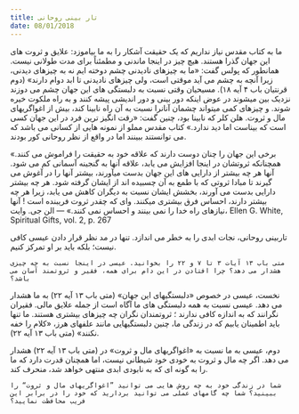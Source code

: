 ```yaml
---
title: تار بینی روحانی
date: 08/01/2018
---
```


ما به کتاب مقدس نیاز نداریم که یک حقیقت آشکار را به ما بیاموزد: علایق و ثروت های این جهان گذرا هستند. هیچ چیز در اینجا ماندنی و مطمئناً برای مدت طولانی نیست. همانطور که پولس گفت: «ما به چیزهای نادیدنی چشم دوخته ایم نه به چیزهای دیدنی، زیرا آنچه به چشم می آید موقتی است، ولی چیزهای نادیدنی تا ابد دوام دارند» (دوم قرنتیان باب ۴ آیه ۱۸). مسیحیان وقتی نسبت به دلبستگی های این جهان چشم می دوزند نزدیک بین میشوند در عوض اینکه دور بینی و دور اندیشی پیشه کنند و به راه ملکوت خیره شوند. و چیزهای کمی میتواند چشمان آنانرا نسبت به آن راه نابینا کند، بیش از اغواگریهای مال و ثروت. هلن کلر که نابینا بود، چنین گفت: «رقت انگیز ترین فرد در این جهان کسی است که بیناست اما دید ندارد.» کتاب مقدس مملو از نمونه هایی از کسانی می باشد که می توانستند ببینند اما در واقع از نظر روحانی کور بودند.

«برخی این جهان را چنان دوست دارند که علاقه خود به حقیقت را فراموش می کنند. همچنانکه ثروتشان در اینجا افزایش می یابد، علاقه آنها به گنجینه آسمانی کم می شود. آنها هر چه بیشتر از دارایی های این جهان بدست میآورند، بیشتر آنها را در آغوش می گیرند تا مبادا ثروتی که با طمع به آن چسبیده اند از ایشان گرفته شود. هر چه بیشتر دارایی بدست می آورند، بخشش ایشان نسبت به دیگران کاهش می یابد، زیرا هر چه بیشتر دارند، احساس فرق بیشتری میکنند. وای که چقدر ثروت فریبنده است ! آنها نیازهای راه خدا را نمی بینند و احساس نمی کنند.» — الن جی. وایت، Ellen G. White, Spiritual Gifts, vol. 2, p. 267

تاربینی روحانی، نجات ابدی را به خطر می اندازد. تنها در مد نظر قرار دادن عیسی کافی نیست؛ بلکه باید بر او تمرکز کنیم.

`متی باب ۱۳ آیات ۳ تا ۷ و ۲۲ را بخوانید. عیسی در اینجا نسبت به چه چیزی هشدار می دهد؟ چرا افتادن در این دام برای همه، فقیر و ثروتمند آسان می باشد؟`

نخست، عیسی در خصوص «دلبستگیهای این جهان» (متی باب ۱۳ آیه ۲۲) به ما هشدار می دهد. عیسی نسبت به همه دلبستگی های ما آگاه است از جمله علایق مالی. فقیران نگرانند که به اندازه کافی ندارند ؛ ثروتمندان نگران چه چیزهای بیشتری هستند. ما تنها باید اطمینان یابیم که در زندگی ما، چنین دلبستگیهایی مانند علفهای هرز، «کلام را خفه نکنند» (متی باب ۱۳ آیه ۲۲).

دوم، عیسی به ما نسبت به «اغواگریهای مال و ثروت» در (متی باب ۱۳ آیه ۲۲) هشدار می دهد. اگر چه مال و ثروت به خودی خود شیطانی نیست، اما همچنان قدرت دارد که ما را به گونه ای که به نابودی ابدی منتهی خواهد شد، منحرف کند.

`شما در زندگی خود به چه روش هایی می توانید ”اغواگریهای مال و ثروت“ را ببینید؟ شما چه گامهای عملی می توانید بردارید که خود را در برابر این فریب محافظت نمایید؟`